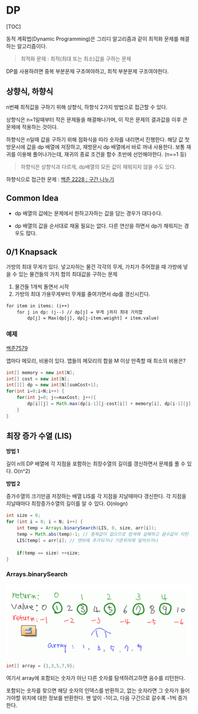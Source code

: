 # DP

[TOC]

동적 계획법(Dynamic Programming)은 그리디 알고리즘과 같이 최적화 문제를 해결하는 알고리즘이다.

> 최적화 문제 : 최적(최대 또는 최소)값을 구하는 문제

DP를 사용하려면 중복 부분문제 구조여야하고, 최적 부분문제 구조여야한다.



## 상향식, 하향식

n번째 최적값을 구하기 위해 상향식, 하향식 2가지 방법으로 접근할 수 있다.

상향식은 n=1일때부터 작은 문제들을 해결해나가며, 이 작은 문제의 결과값을 이후 큰 문제에 적용하는 것이다.

하향식은 n일때 값을 구하기 위해 점화식을 따라 숫자를 내리면서 진행한다. 해당 값 첫 방문시에 값을 dp 배열에 저장하고, 재방문시 dp 배열에서 바로 꺼내 사용한다. 보통 재귀를 이용해 풀어나가는데, 재귀의 종료 조건을 함수 초반에 선언해야한다. (n==1 등)

> 하향식은 상향식과 다르게, dp배열의 모든 값이 채워지지 않을 수도 있다.



하향식으로 접근한 문제 : [백준 2228 : 구간 나누기](https://www.acmicpc.net/problem/2228)



## Common Idea

- dp 배열의 값에는 문제에서 원하고자하는 값을 담는 경우가 대다수다.

- dp 배열의 값을 순서대로 채울 필요는 없다. 다른 연산을 하면서 dp가 채워지는 경우도 많다.



## 0/1 Knapsack

가방의 최대 무게가 있다. 넣고자하는 물건 각각의 무게, 가치가 주어졌을 때 가방에 넣을 수 있는 물건들의 가치 합의 최대값을 구하는 문제

1. 물건들 1개씩 돌면서 시작
2. 가방의 최대 가용무게부터 무게를 줄여가면서 dp를 갱신시킨다.

```
for item in items: (i++)
	for j in dp: (j--) // dp[j] = 무게 j까지 최대 가치합
		dp[j] = Max(dp[j], dp[j-item.weight] + item.value)
```



### 예제

[백준7579](https://www.acmicpc.net/problem/7579)

앱마다 메모리, 비용이 있다. 앱들의 메모리의 합을 M 이상 만족할 때 최소의 비용은?

```java
int[] memory = new int[N];
int[] cost = new int[N];
int[][] dp = new int[N][sumCost+1];
for(int i=0;i<N;i++) {
    for(int j=0; j<=maxCost; j++){
		dp[i][j] = Math.max(dp[i-1][j-cost[i]] + memory[i], dp[i-1][j]);
    }
}
```





## 최장 증가 수열 (LIS)

**방법 1**

길이 n의 DP 배열에 각 지점을 포함하는 최장수열의 길이를 갱신하면서 문제를 풀 수 있다. O(n^2)

**방법 2**

증가수열의 크기만큼 저장하는 배열 LIS를 각 지점을 지날때마다 갱신한다. 각 지점을 지날때마다 최장증가수열의 길이를 알 수 있다.  O(nlogn)

```java
int size = 0;
for (int i = 0; i < N; i++) {
    int temp = Arrays.binarySearch(LIS, 0, size, arr[i]);
    temp = Math.abs(temp)-1; // 중복값이 없으므로 탐색에 실패하고 음수값이 리턴 
    LIS[temp] = arr[i]; // 맨뒤에 추가되거나 기존위치에 덮어쓰거나

    if(temp == size) ++size;
}

```



### Arrays.binarySearch

![image-20210325184701235](images/image-20210325184701235.png) 



```java
int[] array = {1,3,5,7,9};
```

여기서 array에 포함되는 숫자가 아닌 다른 숫자를 탐색하려고하면 음수를 리턴한다.

포함되는 숫자를 찾으면 해당 숫자의 인덱스를 반환하고, 없는 숫자라면 그 숫자가 들어가야할 위치에 대한 정보를 반환한다. 맨 앞이 -1이고, 다음 구간으로 갈수록 -1씩 증가한다.

